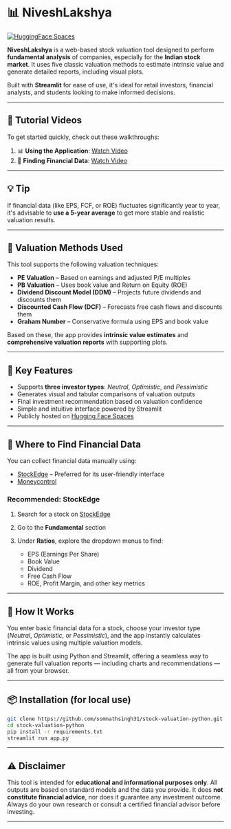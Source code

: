 # 📊 NiveshLakshya

[![HuggingFace Spaces](https://img.shields.io/badge/Hosted%20on-HuggingFace-%23ff8a65)](https://huggingface.co/spaces/somnathsingh31/NiveshLakshya)

**NiveshLakshya** is a web-based stock valuation tool designed to perform **fundamental analysis** of companies, especially for the **Indian stock market**. It uses five classic valuation methods to estimate intrinsic value and generate detailed reports, including visual plots.

Built with **Streamlit** for ease of use, it's ideal for retail investors, financial analysts, and students looking to make informed decisions.

---

## 🎥 Tutorial Videos

To get started quickly, check out these walkthroughs:

1. 📊 **Using the Application**: [Watch Video](https://www.youtube.com/watch?v=O8WO64kL2uA)  
2. 📂 **Finding Financial Data**: [Watch Video](https://www.youtube.com/watch?v=sKDqJPivfF4)

---

## 💡 Tip

If financial data (like EPS, FCF, or ROE) fluctuates significantly year to year, it's advisable to **use a 5-year average** to get more stable and realistic valuation results.

---

## 🧮 Valuation Methods Used

This tool supports the following valuation techniques:

* **PE Valuation** – Based on earnings and adjusted P/E multiples
* **PB Valuation** – Uses book value and Return on Equity (ROE)
* **Dividend Discount Model (DDM)** – Projects future dividends and discounts them
* **Discounted Cash Flow (DCF)** – Forecasts free cash flows and discounts them
* **Graham Number** – Conservative formula using EPS and book value

Based on these, the app provides **intrinsic value estimates** and **comprehensive valuation reports** with supporting plots.

---

## 🌟 Key Features

* Supports **three investor types**: *Neutral*, *Optimistic*, and *Pessimistic*
* Generates visual and tabular comparisons of valuation outputs
* Final investment recommendation based on valuation confidence
* Simple and intuitive interface powered by Streamlit
* Publicly hosted on [Hugging Face Spaces](https://huggingface.co/spaces/somnathsingh31/NiveshLakshya)

---

## 🔎 Where to Find Financial Data

You can collect financial data manually using:

* [StockEdge](https://web.stockedge.com/) – Preferred for its user-friendly interface
* [Moneycontrol](https://www.moneycontrol.com/)

### Recommended: **StockEdge**

1. Search for a stock on [StockEdge](https://web.stockedge.com/)
2. Go to the **Fundamental** section
3. Under **Ratios**, explore the dropdown menus to find:

   * EPS (Earnings Per Share)
   * Book Value
   * Dividend
   * Free Cash Flow
   * ROE, Profit Margin, and other key metrics

---

## 🧠 How It Works

You enter basic financial data for a stock, choose your investor type (*Neutral*, *Optimistic*, or *Pessimistic*), and the app instantly calculates intrinsic values using multiple valuation models.

The app is built using Python and Streamlit, offering a seamless way to generate full valuation reports — including charts and recommendations — all from your browser.

---

## 📦 Installation (for local use)

```bash
git clone https://github.com/somnathsingh31/stock-valuation-python.git
cd stock-valuation-python
pip install -r requirements.txt
streamlit run app.py
```

---

## ⚠️ Disclaimer

This tool is intended for **educational and informational purposes only**.
All outputs are based on standard models and the data you provide. It does **not constitute financial advice**, nor does it guarantee any investment outcome.
Always do your own research or consult a certified financial advisor before investing.

---